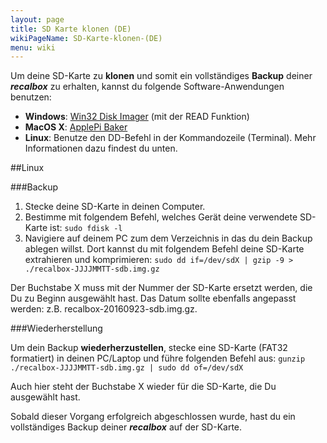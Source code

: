 ```yaml
---
layout: page
title: SD Karte klonen (DE)
wikiPageName: SD-Karte-klonen-(DE)
menu: wiki
---
```


Um deine SD-Karte zu **klonen** und somit ein vollständiges **Backup** deiner ***recalbox*** zu erhalten, kannst du folgende Software-Anwendungen benutzen:  
* **Windows**: [Win32 Disk Imager](http://sourceforge.net/projects/win32diskimager/) (mit der READ Funktion)
* **MacOS X**: [ApplePi Baker]( http://www.tweaking4all.com/software/macosx-software/macosx-apple-pi-baker/)
* **Linux**: Benutze den DD-Befehl in der Kommandozeile (Terminal). Mehr Informationen dazu findest du unten. 

##Linux

###Backup

1. Stecke deine SD-Karte in deinen Computer.  
2. Bestimme mit folgendem Befehl, welches Gerät deine verwendete SD-Karte ist: 
`sudo fdisk -l`  
3. Navigiere auf deinem PC zum dem Verzeichnis in das du dein Backup ablegen willst. Dort kannst du mit folgendem Befehl deine SD-Karte extrahieren und komprimieren: `sudo dd if=/dev/sdX | gzip -9 > ./recalbox-JJJJMMTT-sdb.img.gz`  

Der Buchstabe X muss mit der Nummer der SD-Karte ersetzt werden, die Du zu Beginn ausgewählt hast. Das Datum sollte ebenfalls angepasst werden: z.B. recalbox-20160923-sdb.img.gz.  

###Wiederherstellung
  
Um dein Backup **wiederherzustellen**, stecke eine SD-Karte (FAT32 formatiert) in deinen PC/Laptop und führe folgenden Befehl aus: `gunzip ./recalbox-JJJJMMTT-sdb.img.gz | sudo dd of=/dev/sdX`  

Auch hier steht der Buchstabe X wieder für die SD-Karte, die Du ausgewählt hast.  

Sobald dieser Vorgang erfolgreich abgeschlossen wurde, hast du ein vollständiges Backup deiner ***recalbox*** auf der SD-Karte.
